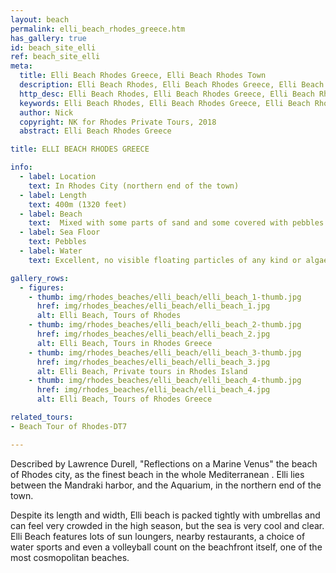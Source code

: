```yaml
---
layout: beach
permalink: elli_beach_rhodes_greece.htm
has_gallery: true
id: beach_site_elli
ref: beach_site_elli
meta:
  title: Elli Beach Rhodes Greece, Elli Beach Rhodes Town
  description: Elli Beach Rhodes, Elli Beach Rhodes Greece, Elli Beach Rhodes Town
  http_desc: Elli Beach Rhodes, Elli Beach Rhodes Greece, Elli Beach Rhodes Town
  keywords: Elli Beach Rhodes, Elli Beach Rhodes Greece, Elli Beach Rhodes Town
  author: Nick
  copyright: NK for Rhodes Private Tours, 2018
  abstract: Elli Beach Rhodes Greece

title: ELLI BEACH RHODES GREECE

info:
  - label: Location
    text: In Rhodes City (northern end of the town)
  - label: Length
    text: 400m (1320 feet)
  - label: Beach
    text:  Mixed with some parts of sand and some covered with pebbles
  - label: Sea Floor
    text: Pebbles
  - label: Water
    text: Excellent, no visible floating particles of any kind or algae settled on the beach

gallery_rows:
  - figures:
    - thumb: img/rhodes_beaches/elli_beach/elli_beach_1-thumb.jpg
      href: img/rhodes_beaches/elli_beach/elli_beach_1.jpg
      alt: Elli Beach, Tours of Rhodes
    - thumb: img/rhodes_beaches/elli_beach/elli_beach_2-thumb.jpg
      href: img/rhodes_beaches/elli_beach/elli_beach_2.jpg
      alt: Elli Beach, Tours in Rhodes Greece
    - thumb: img/rhodes_beaches/elli_beach/elli_beach_3-thumb.jpg
      href: img/rhodes_beaches/elli_beach/elli_beach_3.jpg
      alt: Elli Beach, Private tours in Rhodes Island
    - thumb: img/rhodes_beaches/elli_beach/elli_beach_4-thumb.jpg
      href: img/rhodes_beaches/elli_beach/elli_beach_4.jpg
      alt: Elli Beach, Tours of Rhodes Greece

related_tours:
- Beach Tour of Rhodes-DT7

---
```

Described by Lawrence Durell, "Reflections on a Marine Venus" the beach of Rhodes city, as the finest beach in the whole Mediterranean . Elli lies between the Mandraki harbor, and the Aquarium, in the northern end of the town. 

Despite its length and width, Elli beach is packed tightly with umbrellas and can feel very crowded in the high season, but the sea is very cool and clear. Elli Beach features lots of sun loungers, nearby restaurants, a choice of water sports and even a volleyball count on the beachfront itself, one of the most cosmopolitan beaches.